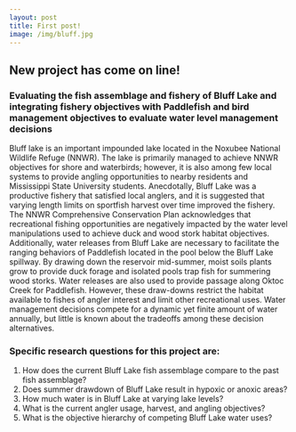 ```yaml
---
layout: post
title: First post!
image: /img/bluff.jpg
---
```


## New project has come on line!

### Evaluating the fish assemblage and fishery of Bluff Lake and integrating fishery objectives with Paddlefish and bird management objectives to evaluate water level management decisions

Bluff lake is an important impounded lake located in the Noxubee 
National Wildlife Refuge (NNWR). The lake is primarily managed to 
achieve NNWR objectives for shore and waterbirds; however, it is also 
among few local systems to provide angling opportunities to nearby 
residents and Mississippi State University students. Anecdotally, Bluff 
Lake was a productive fishery that satisfied local anglers, and it is 
suggested that varying length limits on sportfish harvest over time 
improved the fishery. The NNWR 
Comprehensive Conservation Plan acknowledges that 
recreational fishing opportunities are negatively impacted by the water 
level manipulations used to achieve duck and wood stork habitat 
objectives. Additionally, water releases from Bluff Lake are necessary 
to facilitate the ranging behaviors of Paddlefish located in the pool 
below the Bluff Lake spillway. By drawing down 
the reservoir mid-summer, moist soils plants grow to provide duck forage 
and isolated pools trap fish for summering wood storks. Water releases 
are also used to provide passage along Oktoc Creek for Paddlefish. 
However, these draw-downs restrict the habitat available to fishes of 
angler interest and limit other recreational uses. Water management 
decisions compete for a dynamic yet finite amount of water annually, but 
little is known about the tradeoffs among these decision alternatives. 

### Specific research questions for this project are:

1. How does the current Bluff Lake fish assemblage compare to the past fish assemblage?
2. Does summer drawdown of Bluff Lake result in hypoxic or anoxic areas?
3. How much water is in Bluff Lake at varying lake levels?
4. What is the current angler usage, harvest, and angling objectives?
5. What is the objective hierarchy of competing Bluff Lake water uses?
